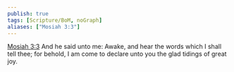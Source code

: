 ```yaml
---
publish: true
tags: [Scripture/BoM, noGraph]
aliases: ["Mosiah 3:3"]
---
```

[Mosiah 3:3](https://churchofjesuschrist.org/study/scriptures/bofm/mosiah/3?lang=eng&id=p3#p3) And he said unto me: Awake, and hear the words which I shall tell thee; for behold, I am come to declare unto you the glad tidings of great joy.
